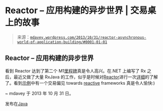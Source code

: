 <!--yml

分类：未分类

日期：2024-05-18 05:59:35

-->

# Reactor – 应用构建的异步世界 | 交易桌上的故事

> 来源：[`mdavey.wordpress.com/2013/10/31/reactor-asynchronous-world-of-application-building/#0001-01-01`](https://mdavey.wordpress.com/2013/10/31/reactor-asynchronous-world-of-application-building/#0001-01-01)

## Reactor – 应用构建的异步世界

看到 Reactor 达到了第二个 M1[里程碑](http://spring.io/blog/2013/08/27/reactor-1-0-0-m2-a-foundation-for-reactive-fast-data-applications-on-the-jvm)真是令人高兴。在.NET 上编写了 Rx 之后，最近又做了大量 RxJava 的工作，似乎是时候对[Reactor](https://github.com/reactor/reactor)进行一次[详细](http://jaxenter.com/springsource-s-asynchronous-jvm-framework-reactor-hits-first-milestone-47786.html)的了解了。看到[示例](http://spring.io/blog/2013/07/18/reactor-1-0-0-m1-a-foundation-for-asynchronous-fast-data-applications-on-the-jvm)中有一个交易偏见 towards [reactive](http://www.youtube.com/watch?v=8jPJh1VFNpk&list=PLnCSV-Zt6sWWcKPoth3QeXhhcPcbJmrM8) frameworks 真是令人愉快:)

~ mdavey 于 2013 年 10 月 31 日。

发布在[Java](https://mdavey.wordpress.com/category/languages/java/)
